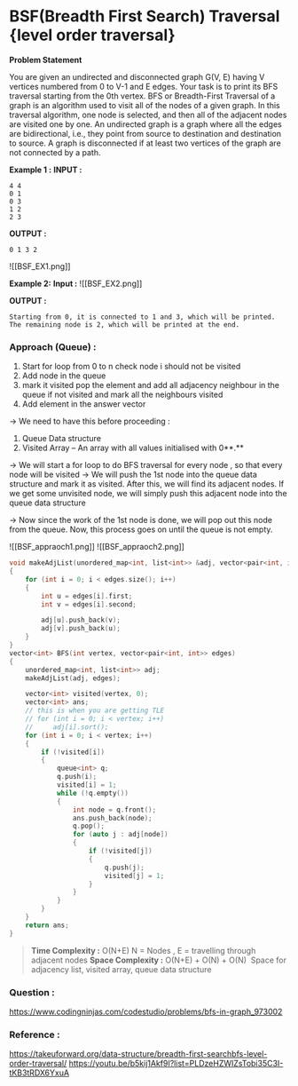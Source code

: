 # BSF(Breadth First Search) Traversal {level order traversal}

**Problem Statement**

You are given an undirected and disconnected graph G(V, E) having V vertices numbered from 0 to V-1 and E edges. Your task is to print its BFS traversal starting from the 0th vertex.
BFS or Breadth-First Traversal of a graph is an algorithm used to visit all of the nodes of a given graph. In this traversal algorithm, one node is selected, and then all of the adjacent nodes are visited one by one.
An undirected graph is a graph where all the edges are bidirectional, i.e., they point from source to destination and destination to source.
A graph is disconnected if at least two vertices of the graph are not connected by a path.


**Example 1 :**
**INPUT :**
```
4 4
0 1
0 3
1 2
2 3
```

**OUTPUT :**
```
0 1 3 2
```

![[BSF_EX1.png]]

**Example 2:**
**Input :**
![[BSF_EX2.png]]

**OUTPUT :**
```
Starting from 0, it is connected to 1 and 3, which will be printed. The remaining node is 2, which will be printed at the end.
```


### Approach (Queue) :

1. Start for loop from 0 to n check node i should not be visited
2. Add node in the queue
3. mark it visited pop the element and add all adjacency neighbour in the queue if not visited and mark all the neighbours visited
4. Add element in the answer vector

-> We need to have this before proceeding :

1.  Queue Data structure
2.  Visited Array – An array with all values initialised with 0**.**

-> We will start a for loop to do BFS traversal for every node , so that every node will be visited
-> We will push the 1st node into the queue data structure and mark it as visited. After this, we will find its adjacent nodes. If we get some unvisited node, we will simply push this adjacent node into the queue data structure

-> Now since the work of the 1st node is done, we will pop out this node from the queue. Now, this process goes on until the queue is not empty.

![[BSF_appraoch1.png]]
![[BSF_appraoch2.png]]

```C++
void makeAdjList(unordered_map<int, list<int>> &adj, vector<pair<int, int>> &edges)
{
    for (int i = 0; i < edges.size(); i++)
    {
        int u = edges[i].first;
        int v = edges[i].second;

        adj[u].push_back(v);
        adj[v].push_back(u);
    }
}
vector<int> BFS(int vertex, vector<pair<int, int>> edges)
{
    unordered_map<int, list<int>> adj;
    makeAdjList(adj, edges);

    vector<int> visited(vertex, 0);
    vector<int> ans;
    // this is when you are getting TLE
    // for (int i = 0; i < vertex; i++)
    //     adj[i].sort();
    for (int i = 0; i < vertex; i++)
    {
        if (!visited[i])
        {
            queue<int> q;
            q.push(i);
            visited[i] = 1;
            while (!q.empty())
            {
                int node = q.front();
                ans.push_back(node);
                q.pop();
                for (auto j : adj[node])
                {
                    if (!visited[j])
                    {
                        q.push(j);
                        visited[j] = 1;
                    }
                }
            }
        }
    }
    return ans;
}
```



>**Time Complexity :** O(N+E)
>N = Nodes , E = travelling through adjacent nodes
>**Space Complexity :** O(N+E) + O(N) + O(N) 
>Space for adjacency list, visited array, queue data structure
	
### Question :

https://www.codingninjas.com/codestudio/problems/bfs-in-graph_973002

### Reference :
https://takeuforward.org/data-structure/breadth-first-searchbfs-level-order-traversal/
https://youtu.be/b5kij1Akf9I?list=PLDzeHZWIZsTobi35C3I-tKB3tRDX6YxuA